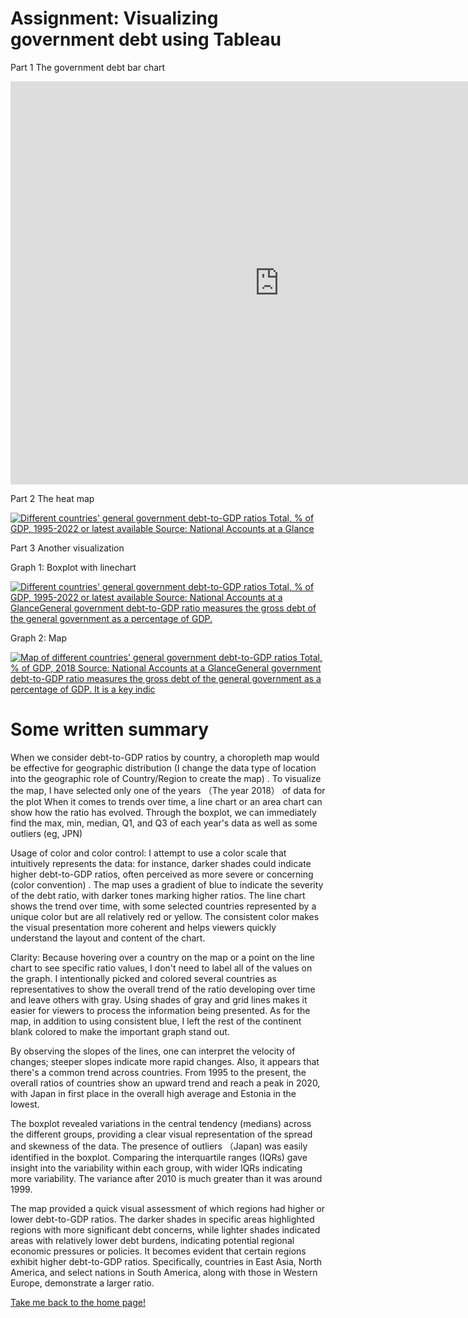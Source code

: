 # Assignment: Visualizing government debt using Tableau
Part 1 The government debt bar chart
<iframe src="https://data.oecd.org/chart/7knd" width="860" height="645" style="border: 0" mozallowfullscreen="true" webkitallowfullscreen="true" allowfullscreen="true"><a href="https://data.oecd.org/chart/7knd" target="_blank">OECD Chart: General government debt, Total, % of GDP, Annual, 2018</a></iframe>

Part 2 The heat map
<div class='tableauPlaceholder' id='viz1706587305716' style='position: relative'><noscript><a href='#'><img alt='Different countries&#39; general government debt-to-GDP ratios Total, % of GDP, 1995-2022 or latest available Source: National Accounts at a Glance ' src='https:&#47;&#47;public.tableau.com&#47;static&#47;images&#47;Bo&#47;Book1_17065634045110&#47;DifferentCountriesDebt-to-GDPRatios&#47;1_rss.png' style='border: none' /></a></noscript><object class='tableauViz'  style='display:none;'><param name='host_url' value='https%3A%2F%2Fpublic.tableau.com%2F' /> <param name='embed_code_version' value='3' /> <param name='site_root' value='' /><param name='name' value='Book1_17065634045110&#47;DifferentCountriesDebt-to-GDPRatios' /><param name='tabs' value='no' /><param name='toolbar' value='yes' /><param name='static_image' value='https:&#47;&#47;public.tableau.com&#47;static&#47;images&#47;Bo&#47;Book1_17065634045110&#47;DifferentCountriesDebt-to-GDPRatios&#47;1.png' /> <param name='animate_transition' value='yes' /><param name='display_static_image' value='yes' /><param name='display_spinner' value='yes' /><param name='display_overlay' value='yes' /><param name='display_count' value='yes' /><param name='language' value='en-US' /><param name='filter' value='publish=yes' /></object></div>
<script type='text/javascript'>
  var divElement = document.getElementById('viz1706587305716');
  var vizElement = divElement.getElementsByTagName('object')[0];
  vizElement.style.width='100%';vizElement.style.height=(divElement.offsetWidth*0.75)+'px';
  var scriptElement = document.createElement('script');
  scriptElement.src = 'https://public.tableau.com/javascripts/api/viz_v1.js';
  vizElement.parentNode.insertBefore(scriptElement, vizElement);
</script>

Part 3 Another visualization

Graph 1: Boxplot with linechart
<div class='tableauPlaceholder' id='viz1706588442794' style='position: relative'><noscript><a href='#'><img alt='Different countries&#39; general government debt-to-GDP ratios Total, % of GDP, 1995-2022 or latest available Source: National Accounts at a GlanceGeneral government debt-to-GDP ratio measures the gross debt of the general government as a percentage of GDP. ' src='https:&#47;&#47;public.tableau.com&#47;static&#47;images&#47;Bo&#47;Book2_17065478213190&#47;Sheet1&#47;1_rss.png' style='border: none' /></a></noscript><object class='tableauViz'  style='display:none;'><param name='host_url' value='https%3A%2F%2Fpublic.tableau.com%2F' /> <param name='embed_code_version' value='3' /> <param name='site_root' value='' /><param name='name' value='Book2_17065478213190&#47;Sheet1' /><param name='tabs' value='no' /><param name='toolbar' value='yes' /><param name='static_image' value='https:&#47;&#47;public.tableau.com&#47;static&#47;images&#47;Bo&#47;Book2_17065478213190&#47;Sheet1&#47;1.png' /> <param name='animate_transition' value='yes' /><param name='display_static_image' value='yes' /><param name='display_spinner' value='yes' /><param name='display_overlay' value='yes' /><param name='display_count' value='yes' /><param name='language' value='en-US' /><param name='filter' value='publish=yes' /></object></div>
<script type='text/javascript'>
  var divElement = document.getElementById('viz1706588442794');
  var vizElement = divElement.getElementsByTagName('object')[0];
  vizElement.style.width='100%';vizElement.style.height=(divElement.offsetWidth*0.75)+'px';
  var scriptElement = document.createElement('script');
  scriptElement.src = 'https://public.tableau.com/javascripts/api/viz_v1.js';
  vizElement.parentNode.insertBefore(scriptElement, vizElement);
</script>

Graph 2: Map
<div class='tableauPlaceholder' id='viz1706588376526' style='position: relative'><noscript><a href='#'><img alt='Map of different countries&#39; general government debt-to-GDP ratios Total, % of GDP, 2018 Source: National Accounts at a GlanceGeneral government debt-to-GDP ratio measures the gross debt of the general government as a percentage of GDP. It is a key indic ' src='https:&#47;&#47;public.tableau.com&#47;static&#47;images&#47;Bo&#47;Book2_17065478213190&#47;Sheet2&#47;1_rss.png' style='border: none' /></a></noscript><object class='tableauViz'  style='display:none;'><param name='host_url' value='https%3A%2F%2Fpublic.tableau.com%2F' /> <param name='embed_code_version' value='3' /> <param name='site_root' value='' /><param name='name' value='Book2_17065478213190&#47;Sheet2' /><param name='tabs' value='no' /><param name='toolbar' value='yes' /><param name='static_image' value='https:&#47;&#47;public.tableau.com&#47;static&#47;images&#47;Bo&#47;Book2_17065478213190&#47;Sheet2&#47;1.png' /> <param name='animate_transition' value='yes' /><param name='display_static_image' value='yes' /><param name='display_spinner' value='yes' /><param name='display_overlay' value='yes' /><param name='display_count' value='yes' /><param name='language' value='en-US' /><param name='filter' value='publish=yes' /></object></div>
<script type='text/javascript'>
  var divElement = document.getElementById('viz1706588376526');
  var vizElement = divElement.getElementsByTagName('object')[0];
  vizElement.style.width='100%';vizElement.style.height=(divElement.offsetWidth*0.75)+'px';
  var scriptElement = document.createElement('script');
  scriptElement.src = 'https://public.tableau.com/javascripts/api/viz_v1.js';
  vizElement.parentNode.insertBefore(scriptElement, vizElement);
</script>

# Some written summary
When we consider debt-to-GDP ratios by country, a choropleth map would be effective for geographic distribution (I change the data type of location into the geographic role of Country/Region to create the map) . To visualize the map, I have selected only one of the years （The year 2018） of data for the plot When it comes to trends over time, a line chart or an area chart can show how the ratio has evolved. Through the boxplot, we can immediately find the max, min, median, Q1, and Q3 of each year's data as well as some outliers (eg, JPN) 

Usage of color and color control: I attempt to use a color scale that intuitively represents the data: for instance, darker shades could indicate higher debt-to-GDP ratios, often perceived as more severe or concerning (color convention) . The map uses a gradient of blue to indicate the severity of the debt ratio, with darker tones marking higher ratios. The line chart shows the trend over time, with some selected countries represented by a unique color but are all relatively red or yellow. The consistent color makes the visual presentation more coherent and helps viewers quickly understand the layout and content of the chart.

Clarity: Because hovering over a country on the map or a point on the line chart to see specific ratio values, I don't need to label all of the values on the graph. I intentionally picked and colored several countries as representatives to show the overall trend of the ratio developing over time and leave others with gray. Using shades of gray and grid lines makes it easier for viewers to process the information being presented. As for the map, in addition to using consistent blue, I left the rest of the continent blank colored to make the important graph stand out.

 By observing the slopes of the lines, one can interpret the velocity of changes; steeper slopes indicate more rapid changes. Also, it appears that there's a common trend across countries. From 1995 to the present, the overall ratios of countries show an upward trend and reach a peak in 2020, with Japan in first place in the overall high average and Estonia in the lowest.

The boxplot revealed variations in the central tendency (medians) across the different groups, providing a clear visual representation of the spread and skewness of the data. The presence of outliers （Japan)  was easily identified in the boxplot. Comparing the interquartile ranges (IQRs) gave insight into the variability within each group, with wider IQRs indicating more variability. The variance after 2010 is much greater than it was around 1999.

The map provided a quick visual assessment of which regions had higher or lower debt-to-GDP ratios. The darker shades in specific areas highlighted regions with more significant debt concerns, while lighter shades indicated areas with relatively lower debt burdens, indicating potential regional economic pressures or policies. It becomes evident that certain regions exhibit higher debt-to-GDP ratios. Specifically, countries in East Asia, North America, and select nations in South America, along with those in Western Europe, demonstrate a larger ratio. 


[Take me back to the home page!](README.md)
